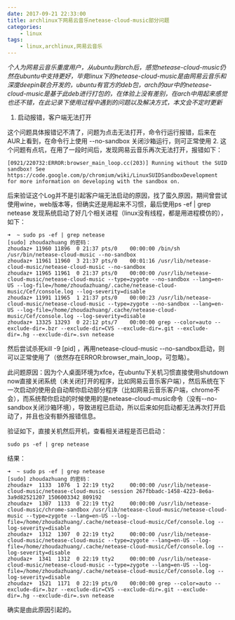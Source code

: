 ```yaml
---
date: 2017-09-21 22:33:00
title: archlinux下网易云音乐netease-cloud-music部分问题
categories:
    - linux
tags:
    - linux,archlinux,网易云音乐
---
```


*个人为网易云音乐重度用户，从ubuntu到arch后，感觉netease-cloud-music仍然在ubuntu中支持更好，毕竟linux下的netease-cloud-music是由网易云音乐和深度deepin联合开发的，ubuntu有官方的deb包，arch的aur中的netease-cloud-music是基于此deb进行打包的，在体验上没有差别，在arch中用起来感觉也还不错，在此记录下使用过程中遇到的问题以及解决方式，本文会不定时更新*
1. 启动报错，客户端无法打开

这个问题具体报错记不清了，问题为点击无法打开，命令行运行报错，后来在AUR上看到，在命令行上使用 --no-sandbox 关闭沙箱运行，则可正常使用
2. 这个问题有点坑，在用了一段时间后，发现网易云音乐再次无法打开，报错如下：
```
[0921/220732:ERROR:browser_main_loop.cc(203)] Running without the SUID sandbox! See https://code.google.com/p/chromium/wiki/LinuxSUIDSandboxDevelopment for more information on developing with the sandbox on.
```
后来验证这个Log并不是引起客户端无法启动的原因，找了蛮久原因，期间曾尝试使用wine，web版本等，但确实还是用起来不习惯，最后使用ps -ef | grep netease 发现系统启动了好几个相关进程（linux没有线程，都是用进程模仿的），如下：
```
➜  ~ sudo ps -ef | grep netease
[sudo] zhoudazhuang 的密码：
zhoudaz+ 11960 11896  0 21:37 pts/0    00:00:00 /bin/sh /usr/bin/netease-cloud-music --no-sandbox
zhoudaz+ 11961 11960  3 21:37 pts/0    00:01:16 /usr/lib/netease-cloud-music/netease-cloud-music --no-sandbox
zhoudaz+ 11965 11961  0 21:37 pts/0    00:00:00 /usr/lib/netease-cloud-music/netease-cloud-music --type=zygote --no-sandbox --lang=en-US --log-file=/home/zhoudazhuang/.cache/netease-cloud-music/Cef/console.log --log-severity=disable
zhoudaz+ 11991 11965  1 21:37 pts/0    00:00:23 /usr/lib/netease-cloud-music/netease-cloud-music --type=zygote --no-sandbox --lang=en-US --log-file=/home/zhoudazhuang/.cache/netease-cloud-music/Cef/console.log --log-severity=disable
zhoudaz+ 13325 13293  0 22:12 pts/7    00:00:00 grep --color=auto --exclude-dir=.bzr --exclude-dir=CVS --exclude-dir=.git --exclude-dir=.hg --exclude-dir=.svn netease
```
然后尝试杀死kill -9 [pid] ，再用netease-cloud-music --no-sandbox启动，则可以正常使用了（依然存在ERROR:browser_main_loop，可忽略）。

此问题原因：因为个人桌面环境为xfce，在ubuntu下关机习惯直接使用shutdown now直接关闭系统（未关闭打开的程序，比如网易云音乐客户端），然后系统在下一次启动的使用会自动帮你启动部分程序（比如网易云音乐客户端，chrome不会），而系统帮你启动的时候使用的是netease-cloud-music命令（没有--no-sandbox关闭沙箱环境），导致进程已启动，所以后来如何启动都无法再次打开启动了，并且也没有额外报错信息。

验证如下，直接关机然后开机，查看相关进程是否已启动：
```
sudo ps -ef | grep netease
```
结果：
```
➜  ~ sudo ps -ef | grep netease
[sudo] zhoudazhuang 的密码：
zhoudaz+  1133  1076  1 22:19 tty2     00:00:00 /usr/lib/netease-cloud-music/netease-cloud-music -session 267fbbadc-1458-4223-8e6a-3a9d82521207_1506003342_809192
zhoudaz+  1307  1133  0 22:19 tty2     00:00:00 /usr/lib/netease-cloud-music/chrome-sandbox /usr/lib/netease-cloud-music/netease-cloud-music --type=zygote --lang=en-US --log-file=/home/zhoudazhuang/.cache/netease-cloud-music/Cef/console.log --log-severity=disable
zhoudaz+  1312  1307  0 22:19 tty2     00:00:00 /usr/lib/netease-cloud-music/netease-cloud-music --type=zygote --lang=en-US --log-file=/home/zhoudazhuang/.cache/netease-cloud-music/Cef/console.log --log-severity=disable
zhoudaz+  1341  1312  0 22:19 tty2     00:00:00 /usr/lib/netease-cloud-music/netease-cloud-music --type=zygote --lang=en-US --log-file=/home/zhoudazhuang/.cache/netease-cloud-music/Cef/console.log --log-severity=disable
zhoudaz+  1521  1171  0 22:19 pts/0    00:00:00 grep --color=auto --exclude-dir=.bzr --exclude-dir=CVS --exclude-dir=.git --exclude-dir=.hg --exclude-dir=.svn netease
```
确实是由此原因引起的。